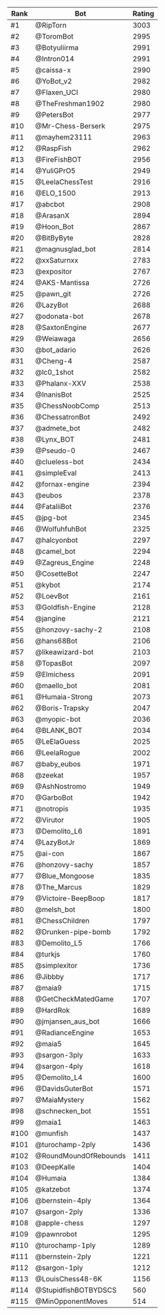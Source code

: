 Rank|Bot|Rating
---|---|---
#1|@RipTorn|3003
#2|@ToromBot|2995
#3|@Botyuliirma|2991
#4|@Intron014|2991
#5|@caissa-x|2990
#6|@YoBot_v2|2982
#7|@Flaxen_UCI|2980
#8|@TheFreshman1902|2980
#9|@PetersBot|2977
#10|@Mr-Chess-Berserk|2975
#11|@mayhem23111|2963
#12|@RaspFish|2962
#13|@FireFishBOT|2956
#14|@YuliGPrO5|2949
#15|@LeelaChessTest|2916
#16|@ELO_1500|2913
#17|@abcbot|2908
#18|@ArasanX|2894
#19|@Hoon_Bot|2867
#20|@BitByByte|2828
#21|@magnusglad_bot|2814
#22|@xxSaturnxx|2783
#23|@expositor|2767
#24|@AKS-Mantissa|2726
#25|@pawn_git|2726
#26|@LazyBot|2688
#27|@odonata-bot|2678
#28|@SaxtonEngine|2677
#29|@Weiawaga|2656
#30|@bot_adario|2626
#31|@Cheng-4|2587
#32|@lc0_1shot|2582
#33|@Phalanx-XXV|2538
#34|@InanisBot|2525
#35|@ChessNoobComp|2513
#36|@ChessatronBot|2492
#37|@admete_bot|2482
#38|@Lynx_BOT|2481
#39|@Pseudo-0|2467
#40|@clueless-bot|2434
#41|@simpleEval|2413
#42|@fornax-engine|2394
#43|@eubos|2378
#44|@FataliiBot|2376
#45|@jpg-bot|2345
#46|@WolfuhfuhBot|2325
#47|@halcyonbot|2297
#48|@camel_bot|2294
#49|@Zagreus_Engine|2248
#50|@CosetteBot|2247
#51|@kybot|2174
#52|@LoevBot|2161
#53|@Goldfish-Engine|2128
#54|@jangine|2121
#55|@honzovy-sachy-2|2108
#56|@hans68Bot|2106
#57|@likeawizard-bot|2103
#58|@TopasBot|2097
#59|@Elmichess|2091
#60|@maello_bot|2081
#61|@Humaia-Strong|2073
#62|@Boris-Trapsky|2047
#63|@myopic-bot|2036
#64|@BLANK_BOT|2034
#65|@LeElaGuess|2025
#66|@LeelaRogue|2002
#67|@baby_eubos|1971
#68|@zeekat|1957
#69|@AshNostromo|1949
#70|@GarboBot|1942
#71|@notropis|1935
#72|@Virutor|1905
#73|@Demolito_L6|1891
#74|@LazyBotJr|1869
#75|@ai-con|1867
#76|@honzovy-sachy|1857
#77|@Blue_Mongoose|1835
#78|@The_Marcus|1829
#79|@Victoire-BeepBoop|1817
#80|@melsh_bot|1800
#81|@ChessChildren|1797
#82|@Drunken-pipe-bomb|1792
#83|@Demolito_L5|1766
#84|@turkjs|1760
#85|@simplexitor|1736
#86|@Jibbby|1717
#87|@maia9|1715
#88|@GetCheckMatedGame|1707
#89|@HardRok|1689
#90|@jmjansen_aus_bot|1666
#91|@RadianceEngine|1653
#92|@maia5|1645
#93|@sargon-3ply|1633
#94|@sargon-4ply|1618
#95|@Demolito_L4|1600
#96|@DavidsGuterBot|1571
#97|@MaiaMystery|1562
#98|@schnecken_bot|1551
#99|@maia1|1463
#100|@munfish|1437
#101|@turochamp-2ply|1436
#102|@RoundMoundOfRebounds|1411
#103|@DeepKalle|1404
#104|@Humaia|1384
#105|@katzebot|1374
#106|@bernstein-4ply|1364
#107|@sargon-2ply|1336
#108|@apple-chess|1297
#109|@pawnrobot|1295
#110|@turochamp-1ply|1289
#111|@bernstein-2ply|1221
#112|@sargon-1ply|1212
#113|@LouisChess48-6K|1156
#114|@StupidfishBOTBYDSCS|560
#115|@MinOpponentMoves|514
